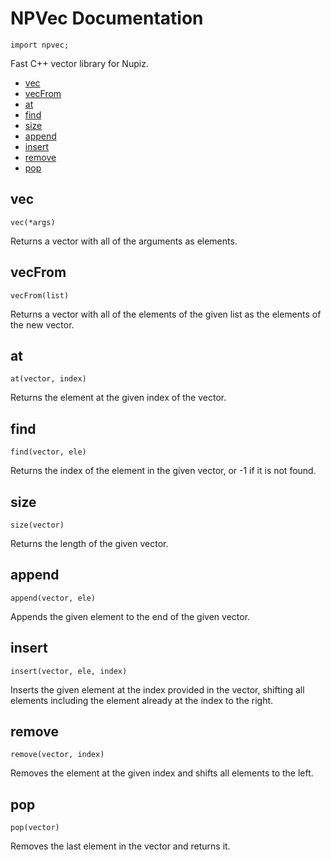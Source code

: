 
# NPVec Documentation

`import npvec;`

Fast C++ vector library for Nupiz.

- [vec](#vec)
- [vecFrom](#vecfrom)
- [at](#at)
- [find](#find)
- [size](#size)
- [append](#append)
- [insert](#insert)
- [remove](#remove)
- [pop](#pop)

## vec

`vec(*args)`

Returns a vector with all of the arguments as elements.

## vecFrom

`vecFrom(list)`

Returns a vector with all of the elements of the given list as the elements of the new vector.

## at

`at(vector, index)`

Returns the element at the given index of the vector.

## find

`find(vector, ele)`

Returns the index of the element in the given vector, or -1 if it is not found.

## size

`size(vector)`

Returns the length of the given vector.

## append

`append(vector, ele)`

Appends the given element to the end of the given vector.

## insert

`insert(vector, ele, index)`

Inserts the given element at the index provided in the vector, shifting all elements including the element already at the index to the right.

## remove

`remove(vector, index)`

Removes the element at the given index and shifts all elements to the left.

## pop

`pop(vector)`

Removes the last element in the vector and returns it.
